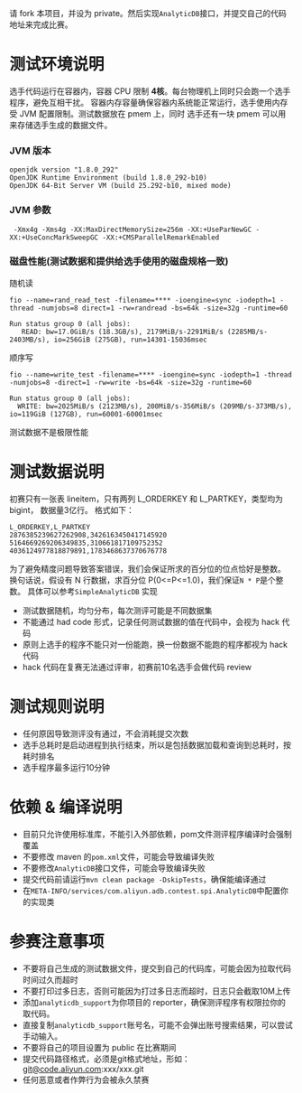 
请 fork 本项目，并设为 private。然后实现`AnalyticDB`接口，并提交自己的代码地址来完成比赛。


# 测试环境说明
选手代码运行在容器内，容器 CPU 限制 **4核**。每台物理机上同时只会跑一个选手程序，避免互相干扰。
容器内存容量确保容器内系统能正常运行，选手使用内存受 JVM 配置限制。测试数据放在 pmem 上，同时
选手还有一块 pmem 可以用来存储选手生成的数据文件。

### JVM 版本
```
openjdk version "1.8.0_292"
OpenJDK Runtime Environment (build 1.8.0_292-b10)
OpenJDK 64-Bit Server VM (build 25.292-b10, mixed mode)
```

### JVM 参数
```
 -Xmx4g -Xms4g -XX:MaxDirectMemorySize=256m -XX:+UseParNewGC -XX:+UseConcMarkSweepGC -XX:+CMSParallelRemarkEnabled
```

### 磁盘性能(测试数据和提供给选手使用的磁盘规格一致)

随机读
```
fio --name=rand_read_test -filename=**** -ioengine=sync -iodepth=1 -thread -numjobs=8 direct=1 -rw=randread -bs=64k -size=32g -runtime=60

Run status group 0 (all jobs):
   READ: bw=17.0GiB/s (18.3GB/s), 2179MiB/s-2291MiB/s (2285MB/s-2403MB/s), io=256GiB (275GB), run=14301-15036msec
```

顺序写
```
fio --name=write_test -filename=**** -ioengine=sync -iodepth=1 -thread -numjobs=8 -direct=1 -rw=write -bs=64k -size=32g -runtime=60

Run status group 0 (all jobs):
  WRITE: bw=2025MiB/s (2123MB/s), 200MiB/s-356MiB/s (209MB/s-373MB/s), io=119GiB (127GB), run=60001-60001msec

```

测试数据不是极限性能

# 测试数据说明
初赛只有一张表 lineitem，只有两列 L_ORDERKEY 和 L_PARTKEY，类型均为 bigint， 数据量3亿行。 格式如下：
```
L_ORDERKEY,L_PARTKEY
2876385239627262908,3426163450417145920
5164669269206349835,310661817109752352
4036124977818879891,1783468637370676778
```

为了避免精度问题导致答案错误，我们会保证所求的百分位的位点恰好是整数。
换句话说，假设有 N 行数据，求百分位 P(0<=P<=1.0)，我们保证`N * P`是个整数。 
具体可以参考`SimpleAnalyticDB` 实现

- 测试数据随机，均匀分布，每次测评可能是不同数据集
- 不能通过 had code 形式，记录任何测试数据的值在代码中，会视为 hack 代码  
- 原则上选手的程序不能只对一份能跑，换一份数据不能跑的程序都视为 hack 代码
- hack 代码在复赛无法通过评审，初赛前10名选手会做代码 review

# 测试规则说明
- 任何原因导致测评没有通过，不会消耗提交次数
- 选手总耗时是启动进程到执行结束，所以是包括数据加载和查询到总耗时，按耗时排名
- 选手程序最多运行10分钟

# 依赖 & 编译说明
- 目前只允许使用标准库，不能引入外部依赖，pom文件测评程序编译时会强制覆盖
- 不要修改 maven 的`pom.xml`文件，可能会导致编译失败
- 不要修改`AnalyticDB`接口文件，可能会导致编译失败  
- 提交代码前请运行`mvn clean package -DskipTests`，确保能编译通过
- 在`META-INFO/services/com.aliyun.adb.contest.spi.AnalyticDB`中配置你的实现类

# 参赛注意事项
- 不要将自己生成的测试数据文件，提交到自己的代码库，可能会因为拉取代码时间过久而超时
- 不要打印过多日志，否则可能因为打过多日志而超时，日志只会截取10M上传
- 添加`analyticdb_support`为你项目的 reporter，确保测评程序有权限拉你的取代码。
- 直接复制`analyticdb_support`账号名，可能不会弹出账号搜索结果，可以尝试手动输入。
- 不要将自己的项目设置为 public 在比赛期间
- 提交代码路径格式，必须是git格式地址，形如：git@code.aliyun.com:xxx/xxx.git  
- 任何恶意或者作弊行为会被永久禁赛

